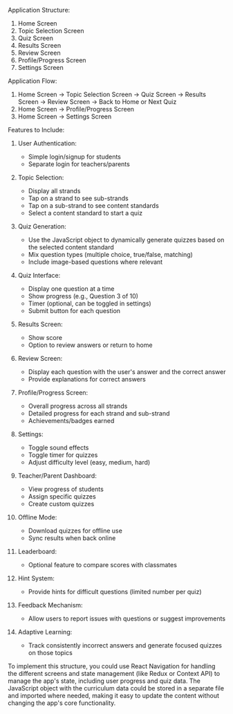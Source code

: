

Application Structure:

1. Home Screen
2. Topic Selection Screen
3. Quiz Screen
4. Results Screen
5. Review Screen
6. Profile/Progress Screen
7. Settings Screen

Application Flow:

1. Home Screen -> Topic Selection Screen -> Quiz Screen -> Results Screen -> Review Screen -> Back to Home or Next Quiz
2. Home Screen -> Profile/Progress Screen
3. Home Screen -> Settings Screen

Features to Include:

1. User Authentication:
   - Simple login/signup for students
   - Separate login for teachers/parents

2. Topic Selection:
   - Display all strands
   - Tap on a strand to see sub-strands
   - Tap on a sub-strand to see content standards
   - Select a content standard to start a quiz

3. Quiz Generation:
   - Use the JavaScript object to dynamically generate quizzes based on the selected content standard
   - Mix question types (multiple choice, true/false, matching)
   - Include image-based questions where relevant

4. Quiz Interface:
   - Display one question at a time
   - Show progress (e.g., Question 3 of 10)
   - Timer (optional, can be toggled in settings)
   - Submit button for each question

5. Results Screen:
   - Show score
   - Option to review answers or return to home

6. Review Screen:
   - Display each question with the user's answer and the correct answer
   - Provide explanations for correct answers

7. Profile/Progress Screen:
   - Overall progress across all strands
   - Detailed progress for each strand and sub-strand
   - Achievements/badges earned

8. Settings:
   - Toggle sound effects
   - Toggle timer for quizzes
   - Adjust difficulty level (easy, medium, hard)

9. Teacher/Parent Dashboard:
   - View progress of students
   - Assign specific quizzes
   - Create custom quizzes

10. Offline Mode:
    - Download quizzes for offline use
    - Sync results when back online

11. Leaderboard:
    - Optional feature to compare scores with classmates

12. Hint System:
    - Provide hints for difficult questions (limited number per quiz)

13. Feedback Mechanism:
    - Allow users to report issues with questions or suggest improvements

14. Adaptive Learning:
    - Track consistently incorrect answers and generate focused quizzes on those topics

To implement this structure, you could use React Navigation for handling the different screens and state management 
(like Redux or Context API) to manage the app's state, including user progress and quiz data. 
The JavaScript object with the curriculum data could be stored in a separate file and imported where needed, 
making it easy to update the content without changing the app's core functionality.

